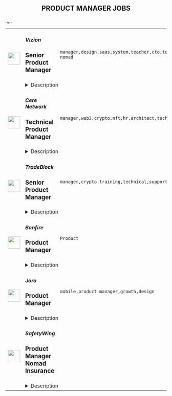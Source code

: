 <div align="center"><h2>PRODUCT MANAGER JOBS</h2></div><table><tr>
                <td width="100" height="100" rowspan="2">
                    <img src="https://remoteok.com/assets/img/jobs/21a6339aaebf79466864d00461e0803f1670436006.png" width="38px" height="auto">
                </td>
                <td width="300">
                    <h5>Vizion</h5>
                    <h3>Senior Product Manager</h3>
                </td>
                <td width="300">
                    <code>manager,design,saas,system,teacher,cto,technical,support,developer,software,ux,api,microsoft,leader,strategy,management,lead,senior,operations,operational,marketing,sales,engineering,digital nomad</code>
                </td>
                <td width="200">
                <text>3 days ago</text>
                </td>
                <td width="100" rowspan="2">
                <a href="https://remoteOK.com/remote-jobs/remote-senior-product-manager-vizion-160601" align="right" target="_blank">Apply</a>
                </td>
            </tr>
            <tr>
                <td colspan="3">
                <details><summary>Description</summary>
                About the Company:
Itâs never been more challenging for shippers to simply know where their ocean freight is, when it will arrive, and why it was delayed. At VIZION API, we automatically push the most complete, standardized, and detailed container tracking events to any software system or spreadsheet, so shippers get end-to-end visibility into the freight that drives their business. Our mission is to enhance and optimize world trade by making data more accessible and building tools that empower digital transformation. Vizionâs goal is to be the world's leader in delivering the highest quality data in the easiest-to-use formats to the international freight industry. 
Â 
Our Company Values and Culture: 
Simple Honesty, Be a Teacher and Long-Term Thinking are the values that guide our decision making and are our uncompromising core principles. Vizion is dedicated to building an inclusive and diverse team focused on fostering a culture of Communication, Innovation and High-Performance.
Â 
How You Fit In & the Details:Â 
As a Senior Product Manager you will play a critical role in managing and growing our API products, ensuring API design meets customer needs, applying governance and guidelines, managing roadmaps and cultivating a developer experience that will delight our customers. You will be expected to implement effective inbound and outbound automation solutions, engage with Vizion partners and customers to understand their workflows, work with other PMs to build supporting APIs and deliver world class integrations for Vizionâs platform. In addition, this role will develop, lead, and scale a high-performing Product team that will support our product roadmap and customerâs needs. You will work closely with customers to understand their needs and pain points and prioritize and sequence feature development and releases leading to significant and tangible business value. This role will work to turn ideas into real products that and have the proven ability to creatively lead the development and support of core systems that power mission critical business processes in shipping and logistics. 
Â 
This role reports to the CTO and will partner and collaborate with a broad set of stakeholders in Vizionâs technology solution, but specifically with operations, customer experience, and engineering to ensure the delivery of innovative, high-performance API solutions to support our business operations and rapid growth.Â Â In addition to the above, you will: 
Â 
âÂ Â Â Â Â Â  Demonstrate clear understanding of how key personas and workflows map across major verticals
âÂ Â Â Â Â Â  Formulate and promote our API, automation, and workflow strategy to internal and external stakeholders
âÂ Â Â Â Â Â  Design specifications and prioritize requirements to develop highly leveraged APIs needed for building the automation solution
âÂ Â Â Â Â Â  Collaborate with engineering to build key automation & integration workflows
âÂ Â Â Â Â Â  Deeply understand the developer persona and ensure API products are easy to implement, well documented and designed to our high standards through a developer platform
âÂ Â Â Â Â Â  Deep engagement and consultation with various business teams to understand current and future needs for product enhancements
âÂ Â Â Â Â Â  Understand the customer, market, and technology drivers for Vizionâs business
âÂ Â Â Â Â Â  Propose innovative solutions based on API products to introduce, enhance, and automate key processes and use cases
âÂ Â Â Â Â Â  Develop supporting product plans and requirements by gathering feedback, collaborating with key planning stakeholders, including leadership, writing requirements documents, and managing the feature backlog
âÂ Â Â Â Â Â  Develop API product and enhancement roadmap for short and long-range product plans based on customer feedback
âÂ Â Â Â Â Â  Champion the product's roadmap with key stakeholders and engineering teams
âÂ Â Â Â Â Â  Partner with marketing and sales team to support, design, and influence partner integration flows on the front end and back end
âÂ Â Â Â Â Â  Manage internal and external resources to ensure completion of projects
âÂ Â Â Â Â Â  Drive a culture of measurement and continuous improvement for both business and customer value delivered, develop KPIs, and monitor progress continuously, actively reporting on milestones and deliverables
âÂ Â Â Â Â Â  Own all API documentation UX including documents for developer support, security, sales, sales training, marketing (with support from engineering and partner relations)
âÂ Â Â Â Â Â  Collaborate with cross-functional project teams to ensure the successful delivery of fully operational products and deliver accompanying user documentation and training
âÂ Â Â Â Â Â  Track product performance and use to inform product management.
Â 
Basic Qualifications:
âÂ Â Â Â Â Â  7+ years of product management experience with a minimum of 5 years of API product management experience. 
âÂ Â Â Â Â Â  Experience building APIs for SaaS products and evolving those products into platforms
âÂ Â Â Â Â Â  Experience building integrations into CRMs like HubSpot, Salesforce, Microsoft Dynamics, ServiceNow, Zendesk and other integration platforms
âÂ Â Â Â Â Â  Experience creating technical product and design documents
âÂ Â Â Â Â Â  Prior startup experience highly desired
âÂ Â Â Â Â Â  Demonstrated hands-on experience and subject matter expertise in configuring and managing the end-to-end product vision and strategy
âÂ Â Â Â Â Â  Crystallize vague concepts into concise tactical plans 
âÂ Â Â Â Â Â  Understanding that speed is everything but prioritizing the right thing is equally important - you appreciate delivering impact quickly
âÂ Â Â Â Â Â  Be comfortable with ambiguity in a fast-paced and ever-changing environment
âÂ Â Â Â Â Â  Comprehensive and deep command of the product management function
âÂ Â Â Â Â Â  Strong collaboration, coordination, organizational and communication (written and spoken) skills with demonstrated experience across multiple products and/or projects
âÂ Â Â Â Â Â  Background in software development and project/program management is a plus
âÂ Â Â Â Â Â  Familiarity with Agile framework is preferred
âÂ Â Â Â Â Â  Preferred Education: BS/BA in Computer Science, Engineering, or related field
Â 
Perks & Benefits: 
âÂ Â Â Â Â Â  We feel passionately about equal pay for equal work, and transparency inÂ compensationÂ is one vehicle to achieve that. TotalÂ compensationÂ for this role is market competitive, including aÂ baseÂ salary range of: $150,000 to $175,000. Vizion intends to offer the selected candidateÂ baseÂ pay within this range, dependentÂ onÂ job-related, non-discriminatory factors such as experience and location.
âÂ Â Â Â Â Â  Equity Options â Share in the upside of our companyâs success
âÂ Â Â Â Â Â  We prioritize diversity in our hiring and are LGBTQ+ friendly
âÂ Â Â Â Â Â  Fully remote: Work from your home office or beach somewhere (as long as the beach has Wi-Fi, of course)!
âÂ Â Â Â Â Â  Excellent No-Cost Medical, Dental and Vision plans: 100% coverage for you and dependents
âÂ Â Â Â Â Â  Unlimited PTO Policy: We believe in recharging our batteries and we mean it when we say we expect you to take time off!
âÂ Â Â Â Â Â  401(k) with company contribution
âÂ Â Â Â Â Â  Company-Provided Laptop (Mac or PC) and an office-outfitting budget
Â 
Did you know: 
Some studies indicate that the average female-identifying person will apply to a job only if they feel that they qualify for 100% of the requirements? Persons of color experience this at an even higher rate. Whereas male-identifying people will apply if they feel that they qualify for 60% or more of the requirements.
Â 
Now you (may) know something new, and we want to encourage anyone who feels that they might be qualified for the role to apply. You may be surprised!
Â 
We do not and shall not discriminate on the basis of race, color, religion (creed), gender, gender expression, age, national origin (ancestry), disability, marital status, sexual orientation, or military status, in any of its activities or operations. These activities include, but are not limited to: hiring and firing of staff, selection of vendors, and provision of services. We at Vizion are committed to providing an inclusive and welcoming environment for all members of our staff, contractors, vendors, and clients.

<br/><br/>Please mention the word **EFFECTIVELY** and tag RMzQuMjI4LjgxLjIz when applying to show you read the job post completely (#RMzQuMjI4LjgxLjIz). This is a beta feature to avoid spam applicants. Companies can search these words to find applicants that read this and see they're human.
                </details>
                </td>
            </tr>,<tr>
                <td width="100" height="100" rowspan="2">
                    <img src="https://remoteok.com/assets/img/jobs/3c40eee4dd01fa0961344647ea8a1cb11670483781.png" width="38px" height="auto">
                </td>
                <td width="300">
                    <h5>Cere Network</h5>
                    <h3>Technical Product Manager</h3>
                </td>
                <td width="300">
                    <code>manager,web3,crypto,nft,hr,architect,technical,support,software,ui,financial,cloud,management,lead,content,engineering</code>
                </td>
                <td width="200">
                <text>3 days ago</text>
                </td>
                <td width="100" rowspan="2">
                <a href="https://remoteOK.com/remote-jobs/remote-technical-product-manager-cere-network-160892" align="right" target="_blank">Apply</a>
                </td>
            </tr>
            <tr>
                <td colspan="3">
                <details><summary>Description</summary>
                <div><b>About CERE:</b></div><div>Cere Network is the worldâs first web3 data network powering the future of web3 applications with trustless content delivery/streaming capabilities and decentralized data cloud solutions optimized to power interactions between users, (NFT) assets, and applications. Cere is backed by the world's largest institutions and projects, including Binance Labs, Republic Labs, and Polygon.</div><div><br></div><div><b>What do we look for?</b></div><div>We look for a few things across all hires we make at Cere, regardless of role or team. First, we look for signals that a candidate will thrive in our fast-paced work environment, where we default to quick iterations, critical thinking, and sound judgments because we play only to succeed. Second, we seek people with the desire to share their expertise and the capacity to extend their knowledge to drive innovation. Finally, we seek candidates who can commit to a greater goal; unite as a team to reach something no one could have done on their own.</div><div><br></div><div><b>About the Role:</b></div><div>As a Technical Product Manager and a Product Owner, you will be part of our Product Team to drive innovation in the space of Decentralised Cloud Storage and CDNs, Crypto wallets, NFT platforms, Marketplaces, and Analytics. You will help develop, document, and execute a comprehensive plan to understand user needs, iterate on product scope and ensure the timely development of highly complex technical products. With the Lead Architect and Lead Product Manager, you will be responsible for giving our teams the information and product methodology needed to succeed and continuously help us improve as an organization.Â </div><div><br></div><div><b>What we expect you to do:</b></div><div>- Manage highly complex technical products at the fringe of innovation in the Blockchain space</div><div>- Own and drive a rapidly scaling product roadmap</div><div>- Work closely with the engineering team to convey product direction and deliver milestones</div><div>- Manage Backlog and drive product development using agile methodology</div><div>- Actively seek user feedback to focus on solving problems</div><div>- Demonstrate a data-driven approach to product decisions along the product development lifecycle</div><div>- Clearly and effectively communicate and document the product strategy, functionality, and requirements</div><div>- Track, measure, analyze and communicate relevant KPIs as well as product development progress to key stakeholders</div><div>- Collaborate with Designers to quickly iterate on UI implementations</div><div>- Manage and support new Product Launches in collaboration with other departments: Marketing, LiveOps, Business Development, Engineering</div><div>- Assist and support the Lead Product Manager in the adoption of new processes</div><div>- Work closely with the Ecosystem Team to ensure accurate technical documentation and support with problem resolution during Partner integrationsÂ </div><div><br></div><div><b>Requirements:</b></div><div>- 5+ years in technical product management or technical product owner role, working closely with both businesses and developers in data-driven B2B/B2C initiatives and consumer-facing experience (preferably gaming, advertising, cloud, or data infrastructure)</div><div>- Structured and organized written/verbal communication</div><div>- Highly motivated self-starter able to work with minimal supervision</div><div>- Ability to context-switch efficiently from - understanding the user's need to getting into the technical detail</div><div>- Strong stakeholder management skills and experience</div><div>- Best if you have successfully launched an app with a metrics-driven mindset</div><div>- Start-up experience in fast-paced environments working in agile, cross-functional teams</div><div><b>Nice to have:</b></div><div>- Web3 Product experience</div><div>- Software development experience</div><div>- German (B1)</div><div><br></div><div><b>Our perks:</b></div><div>Youâll be joining a fantastic multinational team that was gathered by Silicon Valley veterans with 50 years of experience from Amazon, Twitch, D-Link, and Bebo. We have a supportive culture that cares about both excellent work and work-life balance. You will begin by learning from the experiences of our current team. Our Lead Engineers and HR managers will assist you with the onboarding process and work with you every step of the way.Â </div><div><br></div><div><b>Financial Employee Incentives:</b></div><div>With the CERE token fueling our ecosystem, team members will get multiple financial incentives along the way. Together as a team, we work for one goal: 100 million blockchain users.</div><div><br></div><div><b>Multinational, High-Performance Team:</b></div><div>Join a highly multi-cultural team that is based all over the world. We have offices in San Francisco, New York, Amsterdam, Berlin and several locations in Asia.</div><div><br></div><div><b>Be flexible in your work: </b></div><div>Morning person? Or a night owl? At Cere you can plan your work accordingly. Take control over your agenda and plan your work around your life, not the other way around.Â </div><div><br></div><div><b>Highly Skilled Team:</b></div><div>Ever wondered what is it like to work with a team full of Silicon Valley veterans? At Cere you get the opportunity to work with the brightest minds in the industry. Whether that's our crypto-savvy marketers, creative HR wizards or amazing developers.Â </div><div><br></div><div><b>Work equipment:</b></div><div>To perform at your highest level, you will need the right equipment. Cere has multiple policies to make your WFH office a paradise, or pimp up your desk in one of our offices. You decide.Â </div><div><br></div><div><b>Keep learning:</b></div><div>In the ever-changing world that is blockchain, we need our employees to stay up-to-date with the latest developments. Cere helps you out with multiple deep dives, presentations, trips and other events to increase your knowledge.</div><br/><br/>Please mention the word **INPRESSED** and tag RMzQuMjI4LjgxLjIz when applying to show you read the job post completely (#RMzQuMjI4LjgxLjIz). This is a beta feature to avoid spam applicants. Companies can search these words to find applicants that read this and see they're human.
                </details>
                </td>
            </tr>,<tr>
                <td width="100" height="100" rowspan="2">
                    <img src="https://remoteok.com/assets/img/jobs/ee8915cf4c12d88ebff43577623429781670483738.png" width="38px" height="auto">
                </td>
                <td width="300">
                    <h5>TradeBlock</h5>
                    <h3>Senior Product Manager</h3>
                </td>
                <td width="300">
                    <code>manager,crypto,training,technical,support,testing,test,web,education,management,lead,senior,operations,sales,engineering</code>
                </td>
                <td width="200">
                <text>3 days ago</text>
                </td>
                <td width="100" rowspan="2">
                <a href="https://remoteOK.com/remote-jobs/remote-senior-product-manager-tradeblock-160879" align="right" target="_blank">Apply</a>
                </td>
            </tr>
            <tr>
                <td colspan="3">
                <details><summary>Description</summary>
                <div class="content-intro"><p><span style="text-decoration:underline;"><strong>About The Company</strong></span><br><span style="font-weight:400;">TradeBlock is the leading institutional digital assets trading platform. TradeBlock provides standardized connectivity and a powerful suite of tools to capture the end-to-end trade lifecycle for liquidity providers, asset managers, corporate clients, and exchanges, among others.</span></p></div><p><strong><u>ABOUT THE ROLE</u></strong></p>
<p>We are looking for an experienced Product Manager to work closely with our cross-functional teams to own a technical product from planning to execution, and throughout the complete product life cycle. Interface with the business team and/or clients directly to understand requirements and coordinate product deliverables across multiple internal technology teams. Additionally, this role will support client meetings when technical discussions are required. Although this role wonât be directly developing software, there should be comfort communicating technical details about our technology to internal or external audiences.</p>
<p><strong><u>RESPONSIBILITIES</u></strong></p>
<ul>
<li>Coordinate cross-functionally across sales, engineering, marketing, research to ensure that market/ client feedback is incorporated into product roadmaps in a timely manner.</li>
<li>Partner with engineering teams, company leadership and other product managers to contribute to overall Platform strategy, as well as roadmap and business plan development.</li>
<li>Engage in comprehensive User Acceptance Testing to ensure product requirements are met.</li>
<li>Manage and maintain backlogs, and product prioritization in order to facilitate the engineering teams and their project remain on track.</li>
<li>Document detailed product requirements and cooperate on formulating technical designs with engineers.</li>
<li>Create a seamless product feedback loop from sales, research and other DCG companies.</li>
<li>Drive the creation of product operations processes as we scale.</li>
<li>Manage product life cycle from strategic planning to tactical activities</li>
<li>Specify market requirements for current and future products by conducting market research using multiple channels supported by on-going calls and visits to customers and prospects</li>
<li>Prepare, create, and execute detailed functional requirements for capabilities in Portfolio Management, inclusive of detailed test scripts.</li>
<li>Analyze potential product partner relationships.</li>
<li>Define feature roadmap for products based on business opportunities, strategic direction of the company, and market research</li>
<li>Work with sales management and other contributors to evaluate and prioritize opportunities and develop strategy</li>
<li>Create feature descriptions to provide guidance to business analysts (or engineering leads) and contribute and approve the product-related business requirements documents</li>
<li>Develop product launch and release plans.</li>
<li>Deliver concise and meaningful presentations for internal and external audiences, including education and training of sales staff, training of support groups, and presentations at conferences, trade shows and key customer accounts.</li>
<li>Act as liaison between sales, client services, and technology teams to support product positioning and customer demand as part of product development</li>
<li>Act as a product champion within the company</li>
</ul>
<p><strong><u>QUALIFICATIONS</u></strong></p>
<ul>
<li>6+ years in Product Management.</li>
<li>Ability to own products autonomously, think strategically and execute methodically.</li>
<li>Experience with web technologies (REST, APIs, etc.).</li>
<li>Strong technical skills and experience coordinating with engineering.</li>
<li>Strong communication skills.</li>
<li>Experience in the crypto, FX and/or capital markets (experience with crypto trading systems especially favored) First-hand experience with trading platforms (OMS/EMS and deep understanding of trade life cycle management)</li>
<li>Demonstrated experience with derivative securities, and associated life cycle events</li>
<li>Working understanding of trade lifecycle, including portfolio management, compliance, trading, and post trade activities</li>
</ul>
<p><strong><u>PREFERRED</u></strong></p>
<ul>
<li>Knowledge of UI/UX best practices preferred</li>
<li>Comfort with fast-paced, high-growth startup environments.</li>
<li>Demonstrated results as a crypto product manager lead role</li>
</ul><div class="content-conclusion">
<p><span style="text-decoration:underline;"><strong>Benefits Highlights</strong></span></p>
<ul>
<li>90% of Medical, Dental, Vision costs covered by TradeBlock (Coverage starts from day one)</li>
<li>401k Match w/ 5% company match</li>
<li>Flexible PTO (Taking time off is important and encouraged)</li>
<li>Opportunities for Equity in Digital Currency Group</li>
<li>Paid Family Leave for mothers and fathers</li>
<li>All new employees receive a WFH stipend.</li>
</ul>
</div><br/><br/>Please mention the word **CONGRATULATIONS** and tag RMzQuMjI4LjgxLjIz when applying to show you read the job post completely (#RMzQuMjI4LjgxLjIz). This is a beta feature to avoid spam applicants. Companies can search these words to find applicants that read this and see they're human.
                </details>
                </td>
            </tr>,<tr>
                <td width="100" height="100" rowspan="2">
                    <img src="https://wwr-pro.s3.amazonaws.com/logos/0018/3506/logo.gif" width="38px" height="auto">
                </td>
                <td width="300">
                    <h5>Bonfire</h5>
                    <h3> Product Manager</h3>
                </td>
                <td width="300">
                    <code>Product</code>
                </td>
                <td width="200">
                <text>4 days ago</text>
                </td>
                <td width="100" rowspan="2">
                <a href="https://weworkremotely.com/remote-jobs/bonfire-product-manager-1" align="right" target="_blank">Apply</a>
                </td>
            </tr>
            <tr>
                <td colspan="3">
                <details><summary>Description</summary>
                <img src="https://we-work-remotely.imgix.net/logos/0018/3506/logo.gif?ixlib=rails-4.0.0&w=50&h=50&dpr=2&fit=fill&auto=compress" />

<p>
  <strong>Headquarters:</strong> Virginia, USA
    <br /><strong>URL:</strong> <a href="http://bonfire.com">http://bonfire.com</a>
</p>

<div>
<strong><br>ABOUT THE COMPANY<br></strong><br>
</div><div>
<br>Bonfire is transforming the way people buy and sell high-quality custom apparel. We are a free online platform where anyone can design, sell, and buy custom products. We’ve helped thousands of individuals, groups, and nonprofits raise money for the causes they care about, and also serve the world’s top creators as their premiere custom merch platform. We’re a passionate, creative, and data-driven team constantly pursuing our vision: to strengthen communities that inspire a kinder world. We bring this vision to life by hiring passionate, smart people who celebrate and respect others, are committed to a life of curiosity, are never satisfied with ‘good enough’, are eager to co-create the future, and who thrive through teamwork. <strong>Have we been looking for </strong><strong><em>you</em></strong><strong>?<br></strong><br>
</div><div>
<strong><br>ABOUT THE JOB<br></strong><br>
</div><div>
<br>Our Product team is searching for their future<strong><em> Product Manager</em></strong>. The ideal candidate will value critical thinking and intellectual honesty, and have an insatiable need to continuously improve oneself to learn and navigate new and changing technologies and market opportunities. <br><br>
</div><div>
<br>Our Product Managers at Bonfire are “full stack” PMs. You will work closely with our engineering team, designers, and senior management to design solutions, in addition to participating in customer interactions to define needs, test out options, and get feedback for the features you release. You will ensure alignment with our Growth team: Customer Support, Marketing, and Sales.<br><br>
</div><div>
<br>In this role you will make decisions by being data-informed at all times and data-driven where appropriate. While using design thinking to bring our customers the best experience, it is also essential to communicate and collaborate with the Engineering team to create solutions to problems we want to solve, all while delivering high quality service to our customers and their markets. <br><br>
</div><div>
<br>This role lies within our Product department and reports to the Director of Product. <br><br>
</div><div>
<br>____________________<br><br>
</div><div>
<br>Bonfire employees are expected to embrace the<a href="https://www.bonfire.com/about/"> Mission</a> and<a href="https://careers.bonfire.com/life-at-bonfire/"> Values</a>, we live together and apart:  <strong><em>Humble Ingenuity, Trusting Partnerships, Inclusive Cooperation, Moral Courage, Healthy Dissatisfaction<br></em></strong><br>
</div><div>
<strong><em><br>Bonfire is currently supporting a virtual work environment; however, we are looking to only hire candidates who reside in the following locations: ​​North Carolina, Virginia, Washington DC, Maryland, and Pennsylvania.<br></em></strong><br>
</div><div>
<br>____________________<br><br>
</div><div>
<strong><br>ESSENTIAL RESPONSIBILITIES <br></strong>include but are not limited to:<br><br>
</div><ol>
<li>Interview customers to understand needs. Deeply understand our customers' workflows and jobs-to-be-done.</li>
<li>Define product requirements, communicate the “why” to engineers and executives alike.</li>
<li>Meet and collaborate with stakeholders to source/validate/evolve features and the roadmap.</li>
<li>Own and manage the backlog and roadmap for your area of responsibility. Prioritize between new features, architectural improvements, and operational excellence.</li>
<li>Interact daily with the engineering and design teams in both the design and development phases by running the agile meetings.</li>
<li>Create initial low-fi wireframes and coordinate hi-fi mockups with the product design team.</li>
<li>Manage stakeholder expectations and communication for upcoming/planned releases.</li>
<li>Contribute to the educational content of improvements and features to ensure smooth adjustment to stakeholder processes.</li>
<li>Analyze and/or work with the Business Intelligence/Marketing teams to analyze the impact of platform changes &amp; trends to inform future iterations.<br><br>
</li>
</ol><div><strong><br>MINIMUM QUALIFICATIONS</strong></div><ul>
<li>Have 2+ years experience in product management.</li>
<li>Have 2+ years working within an agile software development framework.</li>
<li>Have 2+ years experience in ecommerce, saas, or a related industry.</li>
<li>Have experience working with datasets to analyze/answer business questions and/or build business cases.</li>
<li>Proficient in SQL and able to write basic to moderate queries.</li>
<li>Experience using analytics tools to explore trends in product feature usage &amp; measure impact.</li>
<li>Experience using wireframing tools to create wireframes/prototypes/mockups for digital products.<br><br>
</li>
</ul><div><strong><br>ADDITIONAL DESIRED QUALIFICATIONS</strong></div><ul>
<li>
<br>Knowledge of and ideally experience managing roadmaps for web apps built using javascript frameworks such as Angular, React, Vue, etc.</li>
<li>Some actual coding experience is a plus, but not required.<br><br>
</li>
</ul><div>
<strong><br>WHY WORK AT BONFIRE? <br></strong><br>
</div><div>When team members all around the world were asked to find three words they’d use to describe Bonfire, the most commonly shared values were: <strong>kind, inclusive, charitable, supportive, collaborative, and passionate. </strong>Work here and help us guide people toward their full potential and possibility in support of a company that’s trying to infuse the world with more of those values. <br><br>
</div><div>
<br>In addition to leading purposeful work, you will also benefit from our full-time employee offerings:  </div><ul>
<li>Competitive compensation with great insurance and savings benefits</li>
<li>Remote work environment (We are a fully distributed team!)</li>
<li>Tech setup right-fit for your remote work environment </li>
<li>Year-round swag giveaways</li>
<li>Unlimited PTO that we encourage everyone to take advantage of</li>
<li>A positive culture and dynamic team environment</li>
<li>The ability to help create a kinder planet</li>
<li>An environment to grow your skills, learn new technologies, and to challenge yourself <br><br>
</li>
</ul><div>
<br>Does this sound like you? If so, we’d love to hear from you!<br><br>
</div><div><br></div>

<p><strong>To apply:</strong> <a href="https://weworkremotely.com/remote-jobs/bonfire-product-manager-1">https://weworkremotely.com/remote-jobs/bonfire-product-manager-1</a></p>

                </details>
                </td>
            </tr>,<tr>
                <td width="100" height="100" rowspan="2">
                    <img src="https://wwr-pro.s3.amazonaws.com/logos/0082/1095/logo.gif" width="38px" height="auto">
                </td>
                <td width="300">
                    <h5>Lofty</h5>
                    <h3> Product Manager</h3>
                </td>
                <td width="300">
                    <code>Product</code>
                </td>
                <td width="200">
                <text>9 days ago</text>
                </td>
                <td width="100" rowspan="2">
                <a href="https://weworkremotely.com/listings/lofty-product-manager" align="right" target="_blank">Apply</a>
                </td>
            </tr>
            <tr>
                <td colspan="3">
                <details><summary>Description</summary>
                <img src="https://we-work-remotely.imgix.net/logos/0082/1095/logo.gif?ixlib=rails-4.0.0&w=50&h=50&dpr=2&fit=fill&auto=compress" />

<p>
  <strong>Headquarters:</strong> United States
    <br /><strong>URL:</strong> <a href="https://hirelofty.com">https://hirelofty.com</a>
</p>

<p><strong>About Product Work Lofty</strong><br></p>
<p>Our Product People want to grow and learn. We want to empower people and discover new difficult challenges. We charge failure and find opportunity for success, then we replicate that success in new situations as we build new teams. Product isn't cushy, and building here means constant ascent to new heights. We aim for LOFTY, which is HARD, and we reap the rewards.</p>
<p>Lofty is a client services consultancy that creates custom software applications that operationalize emerging technology and Data Science. Our vision is to be leaders in bringing domain knowledge to life through software, enabling experts to empower their colleagues to do bigger and better things. </p>
<p>We are a growth company focused on producing world-class functional software for the advancement of the world through tools that matter. We focus our areas of practice on Architecture, Engineering, Construction, Agriculture, Energy, Renewables, and Electric Vehicles. This has allowed us to build a team of experts who can provide invaluable support to our portfolio of clients.<br></p>
<p><strong>Life @ Lofty</strong></p>
<p>Remote Team - Our brilliant team of engineers and operations support staff is spread across several states. We believe people get their best work done from where they want to work. That can be our nice new office in downtown Fayetteville Arkansas, a code shed in your backyard, or the back of your RV in a national park. If you can show up for meetings and get your work done, we don't worry about where you're working from (but we will ask for pics if it's really cool).</p>
<p>Client Services - We talk about this A LOT. We work with amazing clients in really exciting industries. They're the boss. Our entire organization is composed around the reality that we must excel at meeting and exceeding customer expectations. Anyone can build software, we help our clients and partners build the right software.</p>
<p>Travel - We understand how valuable your time is. We promise we won't abuse it. There will be a moderate amount of all-hands, client on-sites, and conferences we attend each year, and we'll make sure to have them planned well in advance. Plus, they'll be fun. This job may require up to 25% travel. </p>
<p>Schedule - Take your dog for a walk over lunch, get that dental follow up scheduled, make time for school drop off. We all have rhythm and pacing to our lives, if you're producing great work, supporting your teammates, making all meetings and engagements, and getting your hours in, you won't hear any complaints from us.</p>
<p>Compensation (<strong>80k - 95k</strong>) - Lofty offers competitive compensation and benefits, including matching retirement, sponsored medical, work from home stipends, and generous time off.</p>
<p><br></p>
<p>Product Owner Responsibilities:</p>
<ul> <li>Lead teams in defining and developing custom software projects</li> <li>Interface with client stakeholders to define value and translate product vision into concrete strategy and discrete features</li> </ul>
<ul><li>Manage product backlogs while supporting Product Owners in their skill development</li></ul>
<ul><li>Participate in client facing discovery and strategy sessions</li></ul>
<ul><li>Assist in coordination of and participate in project Scrum ceremonies</li></ul>
<ul><li>Ensure that Scrum team always has detailed prepared tasking to work on</li></ul>
<ul><li>Keep abreast of Agile best practices and emerging techniques<br> </li></ul>
<p><strong>Requirements</strong></p>
<p>Product Owner Requirements:</p>
<ul> <li>3-5 years experience as Product Owner or Product Manager</li> <li>Experience  <ul> <li>Consultative Workshops</li> <li>Multi-team Retrospectives</li> <li>Marshaling multi-stakeholder communication</li> <li>Defining key stakeholder business value </li> </ul> </li> </ul>
<ul> <li>Excellent Zoom skills</li> <li>Advanced Miro/Mural/InVision/Figma digital white boarding skills </li> </ul>
<ul><li> Desire to grow experience in software products and industry trends</li></ul>
<ul><li>Operational knowledge of Agile principles and Scrum methodologies</li></ul>
<ul><li>Desire to be proactive and create a positive experience for others</li></ul>
<p><strong>Benefits</strong></p>
<h3>Salary</h3>
<p>80k - 95k</p>
<p><br></p>
<h3>Work From Home</h3>
<p>Production roles for Product Owners, Software Engineers, and Product Owners are fully remote anywhere in the US. Local staff enjoy remote flexibility as well.</p>
<h3>Generous PTO</h3>
<p>3 weeks of fully unplugged PTO is standard for all new hires. We have ample sick leave (2 weeks) and flexible schedules, so Lofty encourages employees to use all of their PTO as real downtime.</p>
<h3>Flexible Schedules</h3>
<p>We all have rhythm and pacing to our lives, if you're producing great work, supporting your teammates, making all meetings and engagements, you won't hear any complaints from us.</p>
<h3>Retirement Savings</h3>
<p>Lofty offers matching contributions to a company sponsored SIMPLE IRA plan. We match contributions dollar for dollar up to 3% of your salary.</p>
<h3>Fully Sponsored Health Insurance</h3>
<p>We cover 100% of medical benefits for our employees as well as significant subsidies for spouses and dependents.</p>
<h3>WFH Stipend</h3>
<p>Order that extra monitor and boost your internet speed! All remote employees enjoy a monthly Work From Home stipend to outfit their home office.</p>
<h3>Fitness Reimbursement Bonus</h3>
<p>Lofty reimburses employees for qualifying fitness programs and memberships</p>
<h3>Floating Holidays</h3>
<p>Choose two extra holidays per year that fit your lifestyle or beliefs, in addition to our standard US holiday schedule.</p>

<p><strong>To apply:</strong> <a href="https://weworkremotely.com/remote-jobs/lofty-product-manager">https://weworkremotely.com/remote-jobs/lofty-product-manager</a></p>

                </details>
                </td>
            </tr>,<tr>
                <td width="100" height="100" rowspan="2">
                    <img src="https://wwr-pro.s3.amazonaws.com/logos/0071/4151/logo.gif" width="38px" height="auto">
                </td>
                <td width="300">
                    <h5>A.Team</h5>
                    <h3> Senior Independent Product Manager/Product Designer ($110-$190/hr)</h3>
                </td>
                <td width="300">
                    <code>Product</code>
                </td>
                <td width="200">
                <text>396 days ago</text>
                </td>
                <td width="100" rowspan="2">
                <a href="https://weworkremotely.com/remote-jobs/a-team-senior-independent-product-manager-product-designer-110-190-hr" align="right" target="_blank">Apply</a>
                </td>
            </tr>
            <tr>
                <td colspan="3">
                <details><summary>Description</summary>
                <img src="https://we-work-remotely.imgix.net/logos/0071/4151/logo.gif?ixlib=rails-4.0.0&w=50&h=50&dpr=2&fit=fill&auto=compress" />

<p>
  <strong>Headquarters:</strong> NYC, SF, and TLV
    <br /><strong>URL:</strong> <a href="https://build.a.team/wwrfastrackreferral">https://build.a.team/wwrfastrackreferral</a>
</p>

<div>
<a href="https://build.a.team/wwrproductmgrfasttrack">A·Team</a> is a VC-backed, stealth, application-only home on the internet for Senior Product Managers &amp; Product Designers (along with developers &amp; UX/UI folks) to team up with the best companies on their next big thing. <br><br>After talking with hundreds of independent engineers, designers, and product folks, we heard over and over that finding vetted, high-quality, consistent clients is hard, and projects are often too small to be rewarding. A·Team matches small teams of the most talented builders in the world with companies backed by a16z, YC, Softbank, General Catalyst, etc. on a contract basis for many of their most important initiatives. We quietly launched in May 2020, and have helped A·Teamers earn $11.4+ million since.<br><br>As part of A·Team, you can expect:</div><ul>
<li>
<strong>High-paying, meaningful client missions (where you'd lead Product) with the most audacious companies</strong> sent your way; generally $110-$190/hr, with vetted, fascinating clients doing work that matters. We're picky about who we partner with; new clients only come in via trusted referral. We've worked with Lyft, McGraw Hill, ClearCo, irl.com, the former CEO of Waze, the leading vaccine production software, several new unicorns we can't say here, and dozens of startups backed by a16z/YC/Softbank/etc.</li>
<li>
<strong>Work alongside friends old &amp; new: </strong>our niche is small/diverse product teams, since clients with larger budgets and higher-impact work tell us they want teams, not individuals. Of course, we keep friends together whenever we can.</li>
<li>
<strong>Full autonomy:</strong> say "no" to things that don't excite you. The most talented builders often juggle a few things at once, so there's never pressure to join an A·Team mission if you don't have the bandwidth. If we're no longer a fit, it's easy to leave or pause too. </li>
<li>
<strong>Small, curated, off-the-record gatherings:</strong> for conversations hard to have elsewhere. Long-term, we're creating micro-communities for the world's top builders to become friends around the things they care about.</li>
<li>
<strong>Keep 100% of what you earn: </strong>if you charge $130/hr, you get $130/hr. A·Team makes money by charging a small, flat, transparent platform fee on <em>top</em> of your rate.</li>
</ul><div>
<br><strong>How to apply:<br></strong>Go here: <a href="https://build.a.team/wwrproductmgrfasttrack">https://build.a.team/wwrproductmgrfasttrack</a> + mention WWR under how you heard about A·Team. No resume or cover letter needed; we respect your time so the application is short. We're also much more interested in seeing what you've made, and excited to chat more if there’s a fit.<br><strong><br>What you’ll do:</strong>
</div><ul>
<li>Once part of A.Team, you’ll regularly be invited to be the lead Product manager/designer for impactful missions that match your interests, which you can accept or decline. Take your pick from early-stage incubations with world-class founders, to fast-growing super-funded companies, to old-school non-tech incumbents looking to build as a tech giant would.</li>
<li>Missions usually involve building an ambitious piece of software from 0 to 1 as part of a small 3-4 person team. </li>
<li>You’ll be paid to scope it out, give the client options, guide strategy, and execute on the selected solution. Sometimes the client has a clear vision, sometimes not; which is why A.Team builders tend to be senior folks who can work together to find the right direction. </li>
</ul><div>
<br><strong>Who A</strong>·<strong>Team is for:</strong>
</div><ul>
<li>Senior Product Managers/Designers who left large companies and high-growth startups to pursue their craft with autonomy.</li>
<li>Those who prefer consistent contract work over a full-time role, who want to create a variety of new products alongside other top-tier builders.</li>
<li>The majority of A.Teamers spend most of their time doing independent work, but a sizeable percentage are either employed full-time (but testing out client work), bootstrapping a side project, or looking for their next big thing.</li>
</ul><div>
<br><strong>Who A</strong>·<strong>Team is </strong><strong><em>not</em></strong><strong> for:</strong>
</div><ul>
<li>People looking for small gigs.</li>
<li>Folks looking to build simple wordpress/wix/squarespace-style websites.</li>
<li>Those still early in their careers and recent university/bootcamp grads (at least not yet).</li>
</ul><div>
<br><strong>Our long-term vision:<br></strong><a href="https://build.a.team/wwrproductmgrfasttrack"><span>A·Team</span></a> is a new type of company for a new kind of independent software builders. We call them "unhirables": people who traditional companies couldn’t hire full-time even if they wanted to, but who want to do their most meaningful work with their favorite people in small, autonomous, distributed expert teams. </div><div>
<br>To help us secure amazing missions, we raised $5 million+ (not public, yet) from NFX, Village Global, and Box Group, along with the former CEO of Upwork, the founders of Fiverr and Lemonade, Apple's Global Head of Recruiting, YC Partner Aaron Harris, Wharton's Adam Grant, and Duke's Dan Ariely.</div>

<p><strong>To apply:</strong> <a href="https://weworkremotely.com/remote-jobs/a-team-senior-independent-product-manager-product-designer-110-190-hr">https://weworkremotely.com/remote-jobs/a-team-senior-independent-product-manager-product-designer-110-190-hr</a></p>

                </details>
                </td>
            </tr>,<tr>
                <td width="100" height="100" rowspan="2">
                    <img src="https://remotive.com/job/1520168/logo" width="38px" height="auto">
                </td>
                <td width="300">
                    <h5>Insight Timer</h5>
                    <h3>Product Manager</h3>
                </td>
                <td width="300">
                    <code>product manager,saas,teacher,growth</code>
                </td>
                <td width="200">
                <text>1 days ago</text>
                </td>
                <td width="100" rowspan="2">
                <a href="https://remotive.com/remote-jobs/product/product-manager-1520168" align="right" target="_blank">Apply</a>
                </td>
            </tr>
            <tr>
                <td colspan="3">
                <details><summary>Description</summary>
                <p>We’re home to 22 million people, 16,000 teachers, and the largest free library of 160,000 guided meditations on earth. More time is spent on Insight Timer than all other meditation apps combined. This is an opportunity to become an integral part of our purpose driven team building SaaS tools for our teacher community and Enterprise customers.</p>
<p><strong>The Role</strong></p>
<p>We are looking for someone to own the Product-led growth Enterprise roadmap, servicing 68k customers, and continue to build world class Marketplace tools to drive revenue for our diverse community of teachers. You will join a dynamic and fast-paced environment and work with cross-functional teams to design, build and roll-out products that deliver on our vision and strategy.</p>
<p><strong>Responsibilities</strong></p>
<ul style="">
<li style="">Work directly with the CEO, CPO, Design and Engineering teams to ship high quality products for both our Enterprise platform and our Teacher Marketplace.</li>
<li style="">Manage our SaaS roadmap, backlog, and incoming needs, as well as defining our success metrics.</li>
<li style="">Track build progress, manage risks and communicate project status to key stakeholders.</li>
<li style="">Measure and monitor the impact of product performance through data and user feedback so we can learn and iterate quickly after launch.</li>
</ul>
<ul style="">
<li style="">Be the expert on and advocate for the needs of the Insight Timer users, publishers and Enterprise customers.</li>
</ul>
<p><strong>About You </strong></p>
<ul style="">
<li style="">2+ years of software product management experience, with a focus on Enterprise SaaS and/or marketplace offerings. Ideally at an early stage, fast-growing company.</li>
<li style="">Technical understanding and experience translating complex technical projects into clear, concrete product goals.</li>
<li style="">Ability to prioritise opportunities, balance customers' needs with business needs, and clearly communicate the rationale behind decisions.</li>
<li style="">Demonstrated experience generating outstanding results at a software company launching innovative features that delivered meaningful outcomes.</li>
<li style="">An excellent eye for detail and design.</li>
<li style="">Ability to apply user insights, data, and statistical analyses to inform decisions.</li>
<li style="">An instinct for creating simple and intuitive user experiences and generally passionate about building the best possible customer experience.</li>
<li style="">Demonstrated experience leading complex projects with cross functional teams that deal with ambiguity every day.</li>
<li style="">The ability to collaborate and communicate with diverse internal stakeholders, you’ll be experienced at adjusting your approach depending on who you are communicating with.</li>
<li style="">Excellent written and spoken English.</li>
<li style="">A Team Player, we depend on each other.</li>
</ul>
<p><strong>Benefits</strong></p>
<p>You'll be able to share in our success through a generous employee options plan.</p>
<p>We have dedicated learning and development budgets to support your growth, as well as a competitive benefits plan.</p>
<p>We're remote first, with no central office location. We dial in from all over the world, and it's important that our team is just as diverse as our community of users, customers and teachers. We do not discriminate on the basis of race, religion, national origin, gender identity or expression, sexual orientation, age, or marital, veteran, or disability status.</p>
<p>Even if you don't think you quite meet all of the skills listed or tick all the boxes, we'd still love to hear from you!</p>
<img src="https://remotive.com/job/track/1520168/blank.gif?source=public_api" alt=""/>
                </details>
                </td>
            </tr>,<tr>
                <td width="100" height="100" rowspan="2">
                    <img src="https://remotive.com/job/1509643/logo" width="38px" height="auto">
                </td>
                <td width="300">
                    <h5>Joro</h5>
                    <h3>Product Manager</h3>
                </td>
                <td width="300">
                    <code>mobile,product manager,growth,design</code>
                </td>
                <td width="200">
                <text>1 days ago</text>
                </td>
                <td width="100" rowspan="2">
                <a href="https://remotive.com/remote-jobs/product/product-manager-1509643" align="right" target="_blank">Apply</a>
                </td>
            </tr>
            <tr>
                <td colspan="3">
                <details><summary>Description</summary>
                <p style="min-height: 1.5em;">Joro empowers people to decarbonize their lives. With our mobile app, track, reduce, and offset the emissions of everything you buy. We’re a 10-person startup headquartered in Oakland, CA, backed by top-tier investors including Sequoia Capital and the founders of Fitbit, Headspace, and Candy Crush. We are honored to be among TIME100’s Most Influential Companies of 2022.</p>
<p style="min-height: 1.5em;"> </p>
<p style="min-height: 1.5em;">We’re looking for Joro’s first product hire. The ideal candidate has a track record of driving growth and engagement at a fast-growing mobile consumer startup.</p>
<p style="min-height: 1.5em;">You’ll work closely with Joro’s Founder &amp; CEO to shape the roadmap and bring the product vision to life, and cross-functionally to ship new features.  This is a critical and highly impactful role, building and scaling a product that empowers people to tap into the climate power of their spending.</p>
<p style="min-height: 1.5em;"> </p>
<p style="min-height: 1.5em;"><strong>What You’ll Do<br></strong></p>
<ul style="min-height: 1.5em;">
<li>
<p style="min-height: 1.5em;"><strong>Work with the CEO to shape product strategy and prioritize the roadmap</strong>. As the first product hire, you’ll work closely with Joro’s CEO &amp; Founder to bring the product vision to life. You’ll help to prioritize how we build out the core user experience from conception to delivery.</p>
</li>
<li>
<p style="min-height: 1.5em;"><strong>Drive rapid learning and experimentation to deliver user value.</strong> Working closely with Joro’s design and data teams, you’ll transform qualitative insights and quantitative data into stories and hypotheses to build and test in the product.</p>
</li>
<li>
<p style="min-height: 1.5em;"><strong>Work cross-functionally to ship experiments and features.</strong> You’ll lead the product development process, working collaboratively with team members across design, data, engineering, and growth, to ensure new experiments and features are shipped on time.</p>
</li>
<li>
<p style="min-height: 1.5em;"><strong>Build a highly impactful company at scale. </strong>You’ll work closely with our data team to learn from new features and experiments to drive our metrics across activation, engagement, and growth. You’ll apply these learnings to decide what will have the highest impact on our business goals. You’ll scale a world-class digital product that changes the way a whole generation of consumers makes purchasing decisions.</p>
</li>
</ul>
<p style="min-height: 1.5em;"> </p>
<p style="min-height: 1.5em;"><strong>Qualifications</strong></p>
<ul style="min-height: 1.5em;">
<li>
<p style="min-height: 1.5em;"><strong>Track record managing engaging consumer digital experiences.</strong> You’ve driven meaningful growth and engagement at an early-stage consumer digital product before. You know what it takes to deliver value to users and meaningfully move business goals forward quickly. </p>
</li>
<li>
<p style="min-height: 1.5em;"><strong>Thrives in fast-moving, ambiguous environments.</strong> You’d rather test and iterate on a clear hypothesis than put a lot of resources into implementing a perfectly crafted solution. Speed of execution is important to you. You’re happiest working on scrappy teams with limited resources, and are excited to structure experiments to learn quickly.</p>
</li>
<li>
<p style="min-height: 1.5em;"><strong>Analytical, ruthless prioritizer.</strong> You’re skilled at using data to narrow in on the highest impact projects to focus on first. You’re experienced setting up and attributing meaning to data to drive strategy. You’re enthusiastic about testing hypotheses and working closely with engineers, data scientists, and marketers to implement experiments. You’re comfortable with tools like Google Analytics, Optimizely, Amplitude, and Branch. </p>
</li>
<li>
<p style="min-height: 1.5em;"><strong>Deep user empathy and personal passion for climate</strong>. You are personally deeply concerned about the climate crisis, and believe people have an important role to play in shaping our shared carbon economy. You can – and will – put yourself into the shoes of our users.</p>
</li>
<li>
<p style="min-height: 1.5em;"><strong>Humble, curious problem-solver. </strong>You seek out new ideas and creative, out-of-the-box solutions. You’re proactive and action-oriented, and are always looking for the best solution to a problem, regardless of who suggested it. You’re seeking a team that values feedback and professional growth.</p>
</li>
<li>
<p style="min-height: 1.5em;"><strong>Collaborative, clear communicator. </strong>You thrive in environments with open and honest communication. You know how to work closely with design, data, and engineering, and understand how to create processes that value ideas and efforts across people and teams.</p>
</li>
<li>
<p style="min-height: 1.5em;"><strong>Highly organized. </strong>You’re the person to call to keep the trains running on time. You have strong organizational skills. You’re obsessive over the details of the end-to-end customer experience. Your product specs are specific and detailed, exploring the ins and outs of edge cases – not just the happy path.</p>
</li>
</ul>
<p style="min-height: 1.5em;">Think you might have what it takes, but not sure you meet every requirement? Research shows that women and marginalized folks tend to only apply when they check every box. If you're passionate about what we're building, please apply. You might be just who we’re looking for.</p>
<img src="https://remotive.com/job/track/1509643/blank.gif?source=public_api" alt=""/>
                </details>
                </td>
            </tr>,<tr>
                <td width="100" height="100" rowspan="2">
                    <img src="https://pbs.twimg.com/profile_images/1177267684574208000/54eG3WmW_400x400.jpg" width="38px" height="auto">
                </td>
                <td width="300">
                    <h5>SafetyWing</h5>
                    <h3>Product Manager Nomad Insurance</h3>
                </td>
                <td width="300">
                    <code></code>
                </td>
                <td width="200">
                <text>0 days ago</text>
                </td>
                <td width="100" rowspan="2">
                <a href="https://safetywing.pinpointhq.com/en/jobs/49596" align="right" target="_blank">Apply</a>
                </td>
            </tr>
            <tr>
                <td colspan="3">
                <details><summary>Description</summary>
                <h2>🧘 What we offer</h2> <div><!--block-->We operate in a fully remote work environment – work from anywhere globally.&nbsp;<br><br>You will receive salary and equity compensation, health insurance, a laptop, a minimum of four weeks of the yearly vacation, personal development budget, attendance of professional conferences (and much more 😉).<br><br>We have a minimum of two annual team gatherings where you will join us. The previous gatherings were in&nbsp; Ljubljana, San Francisco, and Mexico.<br><br>We are looking forward to hearing from you!</div> <div><!--block--><a href="https://safetywing.com"><strong>SafetyWing</strong></a> (YC W18) is seeking an ambitious and creative <strong>Product Manager - Nomad Insurance</strong> to help make our product something our customers love so much they’ll tell their friends about it. <br><strong>Nomad Insurance</strong> is rapidly scaling, and we need an experienced product leader to partner with the General Manager to own and implement the product roadmap. You will be working on the very first product we have launched.</div> <h2>💻 Your responsibilities will include</h2>  <ul><li><!--block-->Identify the most pressing issues in the product, find creative solutions to them, and quickly implement improvements with optimism and enthusiasm.&nbsp;</li><li><!--block-->Lead cross-functional projects most important to the team. If you were to join today, these would include things like implementing better processes for handling customer claims and working with legal, compliance, and partnership stakeholders to improve both our current nomad insurance product and our affiliate product for ambassadors.</li><li><!--block-->Help Nomad Insurance achieve its potential by understanding the latest status of all priority projects happening, pushing goals to be met, and being a jack of all trades to support your team in implementation.&nbsp;</li><li><!--block-->Build out operational systems and automation SafetyWing as we scale and grow, and ultimately make a product people love so much they tell their friends about it.</li></ul> <h2>🧪 We are looking for someone who</h2> <ul><li><!--block-->Is ambitious, organized, and great with a verbal and written communication</li><li><!--block-->Has had Product Management experience or equivalent experience as an entrepreneur. Ideally, you’ve also worked in the B2C space before.</li><li><!--block-->Has strong leadership skills and the ability to make people around you fulfill their potential.</li><li><!--block-->Is comfortable with product development cycles and ready to iterate and innovate on our processes.&nbsp;</li><li><!--block-->Has a growth-oriented mindset and is motivated by challenging growth targets.</li><li><!--block-->Has the ability to plan a project, gather the resources and see it through to completion no matter what challenges you encounter.</li><li><!--block-->Has good judgment in making something people love so much they tell their friends.</li></ul><div><!--block--><strong>😀 We like to work with people who:</strong></div><ul><li><!--block-->Want to help build a global social safety net on the Internet.</li><li><!--block-->Think for themselves instead of copying others.</li><li><!--block-->Are willing to try new things, even with the risk of failure.</li><li><!--block-->Are intellectually curious and open to new ideas.</li><li><!--block-->Are creative and bold in the face of any problems.</li><li><!--block-->Have strong integrity and do the right thing.</li></ul>
                </details>
                </td>
            </tr></table>